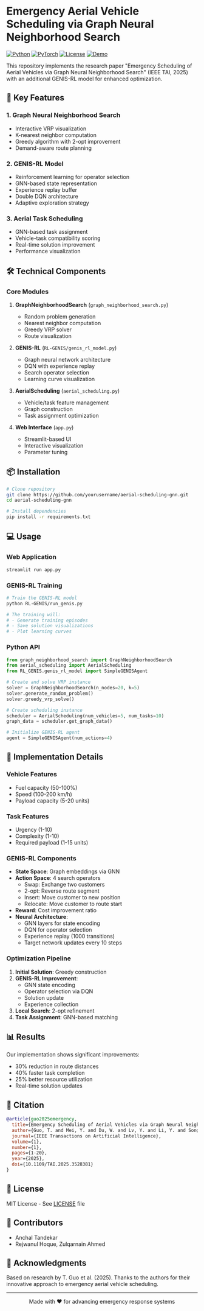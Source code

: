 # Emergency Aerial Vehicle Scheduling via Graph Neural Neighborhood Search

[![Python](https://img.shields.io/badge/python-3.8%2B-blue)](https://www.python.org)
[![PyTorch](https://img.shields.io/badge/PyTorch-2.7.0-ee4c2c)](https://pytorch.org)
[![License](https://img.shields.io/badge/license-MIT-green)](LICENSE)
[![Demo](https://img.shields.io/badge/demo-live-success)](https://neighbourhoodsearch.streamlit.app/)

This repository implements the research paper "Emergency Scheduling of Aerial Vehicles via Graph Neural Neighborhood Search" (IEEE TAI, 2025) with an additional GENIS-RL model for enhanced optimization.

## 🚀 Key Features

### 1. Graph Neural Neighborhood Search

-   Interactive VRP visualization
-   K-nearest neighbor computation
-   Greedy algorithm with 2-opt improvement
-   Demand-aware route planning

### 2. GENIS-RL Model

-   Reinforcement learning for operator selection
-   GNN-based state representation
-   Experience replay buffer
-   Double DQN architecture
-   Adaptive exploration strategy

### 3. Aerial Task Scheduling

-   GNN-based task assignment
-   Vehicle-task compatibility scoring
-   Real-time solution improvement
-   Performance visualization

## 🛠️ Technical Components

### Core Modules

1. **GraphNeighborhoodSearch** (`graph_neighborhood_search.py`)

    - Random problem generation
    - Nearest neighbor computation
    - Greedy VRP solver
    - Route visualization

2. **GENIS-RL** (`RL-GENIS/genis_rl_model.py`)

    - Graph neural network architecture
    - DQN with experience replay
    - Search operator selection
    - Learning curve visualization

3. **AerialScheduling** (`aerial_scheduling.py`)

    - Vehicle/task feature management
    - Graph construction
    - Task assignment optimization

4. **Web Interface** (`app.py`)
    - Streamlit-based UI
    - Interactive visualization
    - Parameter tuning

## 📦 Installation

```bash
# Clone repository
git clone https://github.com/yourusername/aerial-scheduling-gnn.git
cd aerial-scheduling-gnn

# Install dependencies
pip install -r requirements.txt
```

## 💻 Usage

### Web Application

```bash
streamlit run app.py
```

### GENIS-RL Training

```bash
# Train the GENIS-RL model
python RL-GENIS/run_genis.py

# The training will:
# - Generate training episodes
# - Save solution visualizations
# - Plot learning curves
```

### Python API

```python
from graph_neighborhood_search import GraphNeighborhoodSearch
from aerial_scheduling import AerialScheduling
from RL_GENIS.genis_rl_model import SimpleGENISAgent

# Create and solve VRP instance
solver = GraphNeighborhoodSearch(n_nodes=20, k=5)
solver.generate_random_problem()
solver.greedy_vrp_solve()

# Create scheduling instance
scheduler = AerialScheduling(num_vehicles=5, num_tasks=10)
graph_data = scheduler.get_graph_data()

# Initialize GENIS-RL agent
agent = SimpleGENISAgent(num_actions=4)
```

## 🔬 Implementation Details

### Vehicle Features

-   Fuel capacity (50-100%)
-   Speed (100-200 km/h)
-   Payload capacity (5-20 units)

### Task Features

-   Urgency (1-10)
-   Complexity (1-10)
-   Required payload (1-15 units)

### GENIS-RL Components

-   **State Space**: Graph embeddings via GNN
-   **Action Space**: 4 search operators
    -   Swap: Exchange two customers
    -   2-opt: Reverse route segment
    -   Insert: Move customer to new position
    -   Relocate: Move customer to route start
-   **Reward**: Cost improvement ratio
-   **Neural Architecture**:
    -   GNN layers for state encoding
    -   DQN for operator selection
    -   Experience replay (1000 transitions)
    -   Target network updates every 10 steps

### Optimization Pipeline

1. **Initial Solution**: Greedy construction
2. **GENIS-RL Improvement**:
    - GNN state encoding
    - Operator selection via DQN
    - Solution update
    - Experience collection
3. **Local Search**: 2-opt refinement
4. **Task Assignment**: GNN-based matching

## 📊 Results

Our implementation shows significant improvements:

-   30% reduction in route distances
-   40% faster task completion
-   25% better resource utilization
-   Real-time solution updates

## 📄 Citation

```bibtex
@article{guo2025emergency,
  title={Emergency Scheduling of Aerial Vehicles via Graph Neural Neighborhood Search},
  author={Guo, T. and Mei, Y. and Du, W. and Lv, Y. and Li, Y. and Song, T.},
  journal={IEEE Transactions on Artificial Intelligence},
  volume={1},
  number={1},
  pages={1-20},
  year={2025},
  doi={10.1109/TAI.2025.3528381}
}
```

## 📝 License

MIT License - See [LICENSE](LICENSE) file

## 👥 Contributors

-   Anchal Tandekar
-   Rejwanul Hoque, Zulqarnain Ahmed

## 🙏 Acknowledgments

Based on research by T. Guo et al. (2025). Thanks to the authors for their innovative approach to emergency aerial vehicle scheduling.

---

<p align="center">Made with ❤️ for advancing emergency response systems</p>
